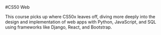 #CS50 Web

This course picks up where CS50x leaves off, diving more deeply into the design and implementation of web apps with Python, JavaScript, and SQL using frameworks like Django, React, and Bootstrap.